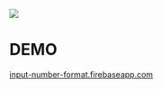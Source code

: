 ![](https://travis-ci.com/hello9reen/su.svg?branch=master)

# DEMO
<a href="https://input-number-format.firebaseapp.com" target="_blank">input-number-format.firebaseapp.com</a>
